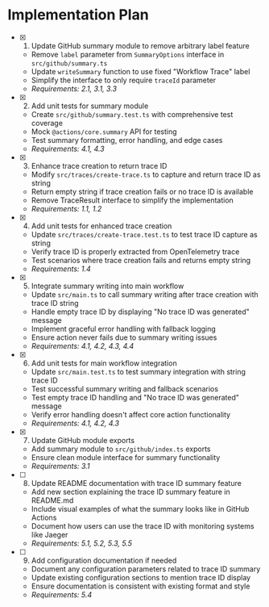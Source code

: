# Implementation Plan

- [x] 1. Update GitHub summary module to remove arbitrary label feature
  - Remove `label` parameter from `SummaryOptions` interface in
    `src/github/summary.ts`
  - Update `writeSummary` function to use fixed "Workflow Trace" label
  - Simplify the interface to only require `traceId` parameter
  - _Requirements: 2.1, 3.1, 3.3_

- [x] 2. Add unit tests for summary module
  - Create `src/github/summary.test.ts` with comprehensive test coverage
  - Mock `@actions/core.summary` API for testing
  - Test summary formatting, error handling, and edge cases
  - _Requirements: 4.1, 4.3_

- [x] 3. Enhance trace creation to return trace ID
  - Modify `src/traces/create-trace.ts` to capture and return trace ID as string
  - Return empty string if trace creation fails or no trace ID is available
  - Remove TraceResult interface to simplify the implementation
  - _Requirements: 1.1, 1.2_

- [x] 4. Add unit tests for enhanced trace creation
  - Update `src/traces/create-trace.test.ts` to test trace ID capture as string
  - Verify trace ID is properly extracted from OpenTelemetry trace
  - Test scenarios where trace creation fails and returns empty string
  - _Requirements: 1.4_

- [x] 5. Integrate summary writing into main workflow
  - Update `src/main.ts` to call summary writing after trace creation with trace
    ID string
  - Handle empty trace ID by displaying "No trace ID was generated" message
  - Implement graceful error handling with fallback logging
  - Ensure action never fails due to summary writing issues
  - _Requirements: 4.1, 4.2, 4.3, 4.4_

- [x] 6. Add unit tests for main workflow integration
  - Update `src/main.test.ts` to test summary integration with string trace ID
  - Test successful summary writing and fallback scenarios
  - Test empty trace ID handling and "No trace ID was generated" message
  - Verify error handling doesn't affect core action functionality
  - _Requirements: 4.1, 4.2, 4.3_

- [x] 7. Update GitHub module exports
  - Add summary module to `src/github/index.ts` exports
  - Ensure clean module interface for summary functionality
  - _Requirements: 3.1_

- [ ] 8. Update README documentation with trace ID summary feature
  - Add new section explaining the trace ID summary feature in README.md
  - Include visual examples of what the summary looks like in GitHub Actions
  - Document how users can use the trace ID with monitoring systems like Jaeger
  - _Requirements: 5.1, 5.2, 5.3, 5.5_

- [ ] 9. Add configuration documentation if needed
  - Document any configuration parameters related to trace ID summary
  - Update existing configuration sections to mention trace ID display
  - Ensure documentation is consistent with existing format and style
  - _Requirements: 5.4_
